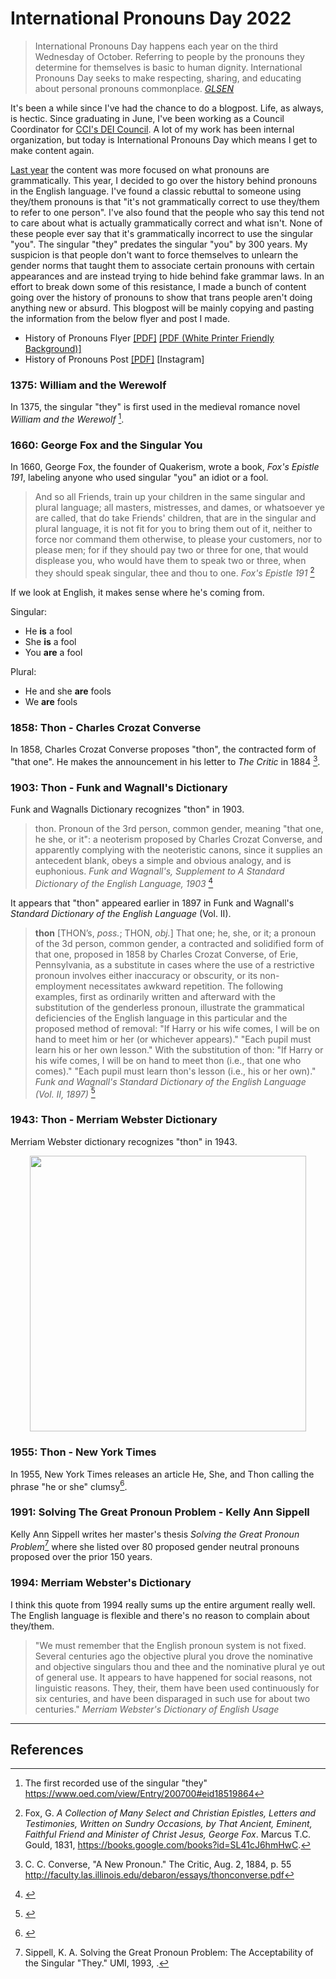 # International Pronouns Day 2022


> International Pronouns Day happens each year on the third Wednesday of
> October. Referring to people by the pronouns they determine for themselves is
> basic to human dignity. International Pronouns Day seeks to make respecting,
> sharing, and educating about personal pronouns commonplace.
> _[GLSEN](https://www.glsen.org/activity/international-pronouns-day)_


It's been a while since I've had the chance to do a blogpost.
Life, as always, is hectic.
Since graduating in June, I've been working as a Council Coordinator for
[CCI's DEI Council](https://drexel.edu/cci/about/diversity-equity-and-inclusion-council/).
A lot of my work has been internal organization, but today is International
Pronouns Day which means I get to make content again.

[Last year](../20211020/intlpronounsday.html) the content was more focused on
what pronouns are grammatically.
This year, I decided to go over the history behind pronouns in the English
language.
I've found a classic rebuttal to someone using they/them pronouns is that "it's
not grammatically correct to use they/them to refer to one person".
I've also found that the people who say this tend not to care about what is
actually grammatically correct and what isn't.
None of these people ever say that it's grammatically incorrect to use the
singular "you".
The singular "they" predates the singular "you" by 300 years.
My suspicion is that people don't want to force themselves to unlearn the gender
norms that taught them to associate certain pronouns with certain appearances
and are instead trying to hide behind fake grammar laws.
In an effort to break down some of this resistance, I made a bunch of content
going over the history of pronouns to show that trans people aren't doing
anything new or absurd.
This blogpost will be mainly copying and pasting the information from the below
flyer and post I made.

- History of Pronouns Flyer
	[[PDF]](IPD2022_Flyer.pdf)
	[[PDF (White Printer Friendly Background)]](IPD2022_FlyerWhite.pdf)
- History of Pronouns Post
	[[PDF]](IPD2022_HistoryOfPronouns.pdf)
	[Instagram]

### 1375: William and the Werewolf

In 1375, the singular "they" is first used in the medieval romance novel
_William and the Werewolf_ [^1].

### 1660: George Fox and the Singular You

In 1660, George Fox, the founder of Quakerism, wrote a book,
_Fox's Epistle 191_, labeling anyone who used singular "you" an idiot or a
fool.

> And so all Friends, train up your children in the same singular and plural
> language; all masters, mistresses, and dames, or whatsoever ye are called,
> that do take Friends' children, that are in the singular and plural language,
> it is not fit for you to bring them out of it, neither to force nor command
> them otherwise, to please your customers, nor to please men; for if they
> should pay two or three for one, that would displease you, who would have them
> to speak two or three, when they should speak singular, thee and thou to one.
> _Fox's Epistle 191_ [^2]

If we look at English, it makes sense where he's coming from.

Singular:
- He **is** a fool
- She **is** a fool
- You **are** a fool

Plural:
- He and she **are** fools
- We **are** fools


### 1858: Thon - Charles Crozat Converse

In 1858, Charles Crozat Converse proposes "thon", the contracted form of "that
one".
He makes the announcement in his letter to _The Critic_ in 1884 [^3].


### 1903: Thon - Funk and Wagnall's Dictionary

Funk and Wagnalls Dictionary recognizes "thon" in 1903.

> thon. Pronoun of the 3rd person, common gender, meaning "that one, he she, or
> it": a neoterism proposed by Charles Crozat Converse, and apparently complying
> with the neoteristic canons, since it supplies an antecedent blank, obeys a
> simple and obvious analogy, and is euphonious.
> _Funk and Wagnall's, Supplement to A Standard Dictionary of the English
> Language, 1903_ [^4]

It appears that "thon" appeared earlier in 1897 in Funk and Wagnall's _Standard
Dictionary of the English Language_ (Vol. II).

> **thon** [THON’s, _poss._; THON, _obj._] That one; he, she, or it; a pronoun
> of the 3d person, common gender, a contracted and solidified form of that one,
> proposed in 1858 by Charles Crozat Converse, of Erie, Pennsylvania, as a
> substitute in cases where the use of a restrictive pronoun involves either
> inaccuracy or obscurity, or its non-employment necessitates awkward
> repetition. The following examples, first as ordinarily written and afterward
> with the substitution of the genderless pronoun, illustrate the grammatical
> deficiencies of the English language in this particular and the proposed
> method of removal: "If Harry or his wife comes, I will be on hand to meet him
> or her (or whichever appears)." "Each pupil must learn his or her own lesson."
> With the substitution of thon: "If Harry or his wife comes, I will be on hand
> to meet thon (i.e., that one who comes)." "Each pupil must learn thon's lesson
> (i.e., his or her own)."
> _Funk and Wagnall's Standard Dictionary of the English Language
> (Vol. II, 1897)_ [^5]

### 1943: Thon - Merriam Webster Dictionary

Merriam Webster dictionary recognizes "thon" in 1943.

<center>
<img src="merriamwebsterthon.jpg" style="width: 50ch">
</center>

### 1955: Thon - New York Times

In 1955, New York Times releases an article He, She, and Thon calling the phrase
"he or she" clumsy[^6].

### 1991: Solving The Great Pronoun Problem - Kelly Ann Sippell

Kelly Ann Sippell writes her master's thesis _Solving the Great Pronoun
Problem_[^7] where she listed over 80 proposed gender neutral pronouns proposed
over the prior 150 years.

### 1994: Merriam Webster's Dictionary

I think this quote from 1994 really sums up the entire argument really well.
The English language is flexible and there's no reason to complain about
they/them.

> "We must remember that the English pronoun system is not fixed. Several
> centuries ago the objective plural you drove the nominative and objective
> singulars thou and thee and the nominative plural ye out of general use. It
> appears to have happened for social reasons, not linguistic reasons. They,
> their, them have been used continuously for six centuries, and have been
> disparaged in such use for about two centuries."
> _Merriam Webster's Dictionary of English Usage_

---

## References

[^1]: The first recorded use of the singular "they"
<https://www.oed.com/view/Entry/200700#eid18519864>

[^2]: Fox, G. _A Collection of Many Select and Christian Epistles, Letters and
Testimonies, Written on Sundry Occasions, by That Ancient, Eminent, Faithful
Friend and Minister of Christ Jesus, George Fox_. Marcus T.C. Gould, 1831,
<https://books.google.com/books?id=SL41cJ6hmHwC>.

[^3]: C. C. Converse, "A New Pronoun." The Critic, Aug. 2, 1884, p. 55
<http://faculty.las.illinois.edu/debaron/essays/thonconverse.pdf>

[^4]: [](https://www.merriam-webster.com/words-at-play/third-person-gender-neutral-pronoun-thon)

[^5]: [](https://blogs.illinois.edu/view/25/597154)

[^6]: [](https://www.nytimes.com/1955/10/02/archives/he-she-and-thon.html)

[^7]: Sippell, K. A. Solving the Great Pronoun Problem: The Acceptability of the
Singular "They." UMI, 1993, [](https://books.google.com/books?id=xtu8nQEACAAJ).


[](https://www.merriam-webster.com/words-at-play/mx-gender-neutral-title)

[](https://www.merriam-webster.com/words-at-play/woty2019-top-looked-up-words-they)

[](https://public.oed.com/blog/a-brief-history-of-singular-they/)

[](https://languagelog.ldc.upenn.edu/nll/?p=2732)

